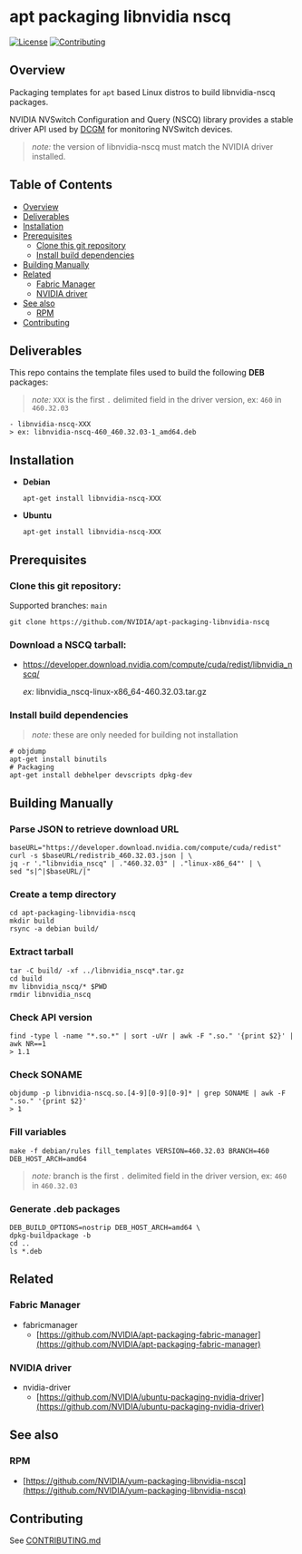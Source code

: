 # apt packaging libnvidia nscq

[![License](https://img.shields.io/badge/license-MIT-green.svg)](https://opensource.org/licenses/MIT-license)
[![Contributing](https://img.shields.io/badge/Contributing-Developer%20Certificate%20of%20Origin-violet)](https://developercertificate.org)

## Overview

Packaging templates for `apt` based Linux distros to build libnvidia-nscq packages.

NVIDIA NVSwitch Configuration and Query (NSCQ) library provides a stable driver API used by [DCGM](https://github.com/NVIDIA/DCGM) for monitoring NVSwitch devices.

> _note:_ the version of libnvidia-nscq must match the NVIDIA driver installed.

## Table of Contents

- [Overview](#Overview)
- [Deliverables](#Deliverables)
- [Installation](#Installation)
- [Prerequisites](#Prerequisites)
  * [Clone this git repository](#Clone-this-git-repository)
  * [Install build dependencies](#Install-build-dependencies)
- [Building Manually](#Building-Manually)
- [Related](#Related)
  * [Fabric Manager](#Fabric-Manager)
  * [NVIDIA driver](#NVIDIA-driver)
- [See also](#See-also)
  * [RPM](#RPM)
- [Contributing](#Contributing)


## Deliverables

This repo contains the template files used to build the following **DEB** packages:


> _note:_ `XXX` is the first `.` delimited field in the driver version, ex: `460` in `460.32.03`

```shell
- libnvidia-nscq-XXX
> ex: libnvidia-nscq-460_460.32.03-1_amd64.deb
```


## Installation

* **Debian**

  ```shell
  apt-get install libnvidia-nscq-XXX
  ```

* **Ubuntu**

  ```shell
  apt-get install libnvidia-nscq-XXX
  ```


## Prerequisites

### Clone this git repository:

Supported branches: `main`

```shell
git clone https://github.com/NVIDIA/apt-packaging-libnvidia-nscq
```

### Download a NSCQ tarball:

* https://developer.download.nvidia.com/compute/cuda/redist/libnvidia_nscq/

  *ex:* libnvidia_nscq-linux-x86_64-460.32.03.tar.gz

### Install build dependencies
> *note:* these are only needed for building not installation

```shell
# objdump
apt-get install binutils
# Packaging
apt-get install debhelper devscripts dpkg-dev
```


## Building Manually

### Parse JSON to retrieve download URL
```shell
baseURL="https://developer.download.nvidia.com/compute/cuda/redist"
curl -s $baseURL/redistrib_460.32.03.json | \
jq -r '."libnvidia_nscq" | ."460.32.03" | ."linux-x86_64"' | \
sed "s|^|$baseURL/|"
```

### Create a temp directory
```shell
cd apt-packaging-libnvidia-nscq
mkdir build
rsync -a debian build/
```

### Extract tarball
```shell
tar -C build/ -xf ../libnvidia_nscq*.tar.gz
cd build
mv libnvidia_nscq/* $PWD
rmdir libnvidia_nscq
```

### Check API version
```shell
find -type l -name "*.so.*" | sort -uVr | awk -F ".so." '{print $2}' | awk NR==1
> 1.1
```

### Check SONAME
```shell
objdump -p libnvidia-nscq.so.[4-9][0-9][0-9]* | grep SONAME | awk -F ".so." '{print $2}'
> 1
```

### Fill variables
```shell
make -f debian/rules fill_templates VERSION=460.32.03 BRANCH=460 DEB_HOST_ARCH=amd64
```
> _note:_ branch is the first `.` delimited field in the driver version, ex: `460` in `460.32.03`

### Generate .deb packages
```shell
DEB_BUILD_OPTIONS=nostrip DEB_HOST_ARCH=amd64 \
dpkg-buildpackage -b
cd ..
ls *.deb
```

## Related

### Fabric Manager

- fabricmanager
  * [https://github.com/NVIDIA/apt-packaging-fabric-manager](https://github.com/NVIDIA/apt-packaging-fabric-manager)

### NVIDIA driver

- nvidia-driver
  * [https://github.com/NVIDIA/ubuntu-packaging-nvidia-driver](https://github.com/NVIDIA/ubuntu-packaging-nvidia-driver)


## See also

### RPM

  * [https://github.com/NVIDIA/yum-packaging-libnvidia-nscq](https://github.com/NVIDIA/yum-packaging-libnvidia-nscq)


## Contributing

See [CONTRIBUTING.md](CONTRIBUTING.md)
